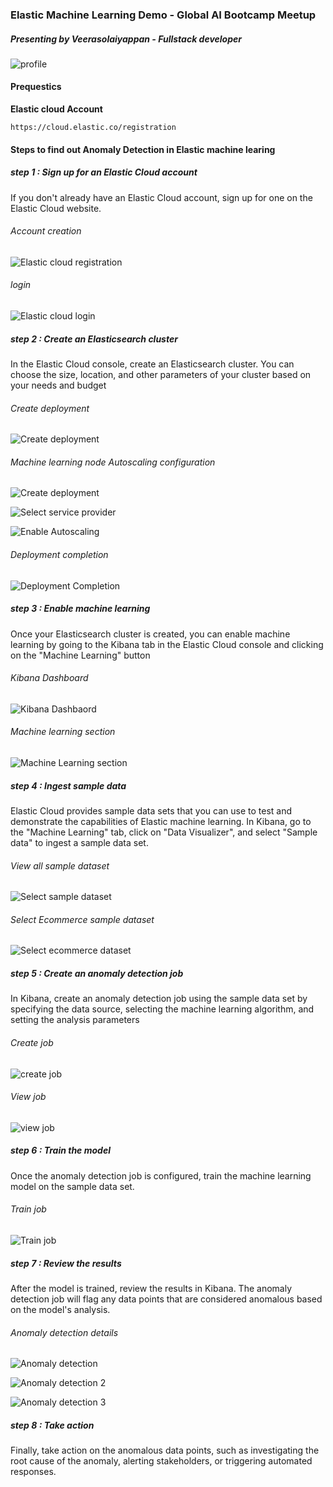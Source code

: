 ### Elastic Machine Learning Demo - Global AI Bootcamp Meetup

##### Presenting by Veerasolaiyappan - Fullstack developer

![profile](./presentation-profile.png)


#### Prequestics

**Elastic cloud Account**

```
https://cloud.elastic.co/registration

```



#### Steps to find out Anomaly Detection in Elastic machine learing

##### step 1 : Sign up for an Elastic Cloud account

If you don't already have an Elastic Cloud account, sign up for one on the Elastic Cloud website.

###### Account creation 

![Elastic cloud registration](./elastic-registration.png)

###### login

![Elastic cloud login](./login.png)

##### step 2 : Create an Elasticsearch cluster

In the Elastic Cloud console, create an Elasticsearch cluster. You can choose the size, location, and other parameters of your cluster based on your needs and budget


###### Create deployment

![Create deployment](./create-deployment.png)




###### Machine learning node Autoscaling configuration

![Create deployment](./create-deployment.png)

![Select service provider](./select-cloudprovider.png)

![Enable Autoscaling](./autoscaling-configure.png)

###### Deployment completion

![Deployment Completion](./deployment-complete.png)


##### step 3 : Enable machine learning

Once your Elasticsearch cluster is created, you can enable machine learning by going to the Kibana tab in the Elastic Cloud console and clicking on the "Machine Learning" button



###### Kibana Dashboard 

![Kibana Dashbaord](./view-dashboard.png)


###### Machine learning section
![Machine Learning section](./machine-learning-overview.png)


##### step 4 : Ingest sample data

Elastic Cloud provides sample data sets that you can use to test and demonstrate the capabilities of Elastic machine learning. In Kibana, go to the "Machine Learning" tab, click on "Data Visualizer", and select "Sample data" to ingest a sample data set.


###### View all sample dataset
![Select sample dataset](./select-dataset.png)


###### Select Ecommerce sample dataset
![Select ecommerce dataset](./select-ecommerce-dataset.png)



##### step 5 : Create an anomaly detection job

 In Kibana, create an anomaly detection job using the sample data set by specifying the data source, selecting the machine learning algorithm, and setting the analysis parameters

###### Create job
![create job](./create-anomaly-job.png)

###### View job
![view job](./view-job.png)

##### step 6 : Train the model

Once the anomaly detection job is configured, train the machine learning model on the sample data set.


###### Train job
![Train job](./train-models.png)

##### step 7 : Review the results

After the model is trained, review the results in Kibana. The anomaly detection job will flag any data points that are considered anomalous based on the model's analysis.


###### Anomaly detection details

![Anomaly detection](./anomaly-detection-view.png)

![Anomaly detection 2](./anomaly-detection-2.png)

![Anomaly detection 3](./anomaly-detection-3.png)



##### step 8 : Take action

Finally, take action on the anomalous data points, such as investigating the root cause of the anomaly, alerting stakeholders, or triggering automated responses.



